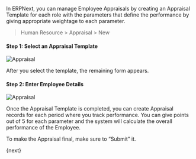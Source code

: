 In ERPNext, you can manage Employee Appraisals by creating an Appraisal
Template for each role with the parameters that define the performance by
giving appropriate weightage to each parameter.

> Human Resource > Appraisal > New

#### Step 1: Select an Appraisal Template

<img class="screenshot" alt="Appraisal" src="{{docs_base_url}}/assets/img/human-resources/appraisal.png">

After you select the template, the remaining form appears.

#### Step 2: Enter Employee Details

<img class="screenshot" alt="Appraisal" src="{{docs_base_url}}/assets/img/human-resources/appraisal-employee.png">

Once the Appraisal Template is completed, you can create Appraisal records for
each period where you track performance. You can give points out of 5 for each
parameter and the system will calculate the overall performance of the
Employee.

To make the Appraisal final, make sure to “Submit” it.

{next}
